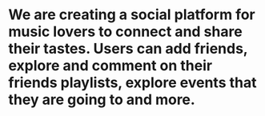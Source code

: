 # We are creating a social platform for music lovers to connect and share their tastes. Users can add friends, explore and comment on their friends playlists, explore events that they are going to and more.

